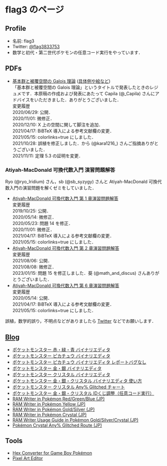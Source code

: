 # flag3 のページ

## Profile

- 名前: flag3
- Twitter: [@flag3833753](https://twitter.com/flag3833753)
- 数学と初代・第二世代ポケモンの任意コード実行をやっています．

## PDFs

- [基本群と被覆空間の Galois 理論](pi1.pdf) ([具体例や絵など](pi1_pic.pdf))  
  「基本群と被覆空間の Galois 理論」というタイトルで発表したときのレジュメです．本原稿の作成および発表にあたって Capila (@\_Capila) さんにアドバイスをいただきました．ありがとうございました．  
  変更履歴  
  2020/06/29: 公開．  
  2020/11/01: 微修正．  
  2020/12/10: X 上の空間に関して脚注を追加．  
  2021/04/17: BiBTeX 導入による参考文献欄の変更．  
  2021/05/15: colorlinks=true にしました．  
  2021/10/28: 誤植を修正しました．から (@kara1216\_) さんご指摘ありがとうございました．  
  2021/11/11: 定理 5.3 の証明を変更．

### Atiyah-MacDonald 可換代数入門 演習問題解答

Ryo (@ryo_Iridium) さん，sb (@sb_syzygy) さんと Atiyah-MacDonald 可換代数入門の演習問題を解くゼミをしていました．

- [Atiyah-MacDonald 可換代数入門 第 1 章演習問題解答](atiyah-macdonald/Rings_and_Ideals.pdf)  
  変更履歴  
  2019/10/25: 公開．  
  2020/05/14: 微修正．  
  2020/05/23: 問題 14 を修正．  
  2020/11/01: 微修正．  
  2021/04/17: BiBTeX 導入による参考文献欄の変更．  
  2021/05/15: colorlinks=true にしました．
- [Atiyah-MacDonald 可換代数入門 第 2 章演習問題解答](atiyah-macdonald/Modules.pdf)  
  変更履歴  
  2021/08/06: 公開．  
  2021/08/08: 微修正．  
  2023/01/15: 問題 15 を修正しました．葵 (@math_and_discus) さんありがとうございました．
- [Atiyah-MacDonald 可換代数入門 第 6 章演習問題解答](atiyah-macdonald/Chain_Conditions.pdf)  
  変更履歴  
  2020/05/14: 公開．  
  2021/04/17: BiBTeX 導入による参考文献欄の変更．  
  2021/05/15: colorlinks=true にしました．

誤植，数学的誤り，不明点などがありましたら [Twitter](https://twitter.com/flag3833753) などでお願いします．

## [Blog](https://flag3.github.io/blog/)

- [ポケットモンスター 赤・緑・青 バイナリエディタ](https://flag3.github.io/blog/posts/ram-writer-in-pokemon-red-green-blue/)
- [ポケットモンスター ピカチュウ バイナリエディタ](https://flag3.github.io/blog/posts/ram-writer-in-pokemon-yellow/)
- [ポケットモンスター ピカチュウ バイナリエディタ レポートバグなし](https://flag3.github.io/blog/posts/ram-writer-in-pokemon-yellow-nsc/)
- [ポケットモンスター 金・銀 バイナリエディタ](https://flag3.github.io/blog/posts/ram-writer-in-pokemon-gold-silver/)
- [ポケットモンスター クリスタル バイナリエディタ](https://flag3.github.io/blog/posts/ram-writer-in-pokemon-crystal/)
- [ポケットモンスター 金・銀・クリスタル バイナリエディタ 使い方](https://flag3.github.io/blog/posts/ram-writer-in-pokemon-gen-2/)
- [ポケットモンスター クリスタル Any% Glitched チャート](https://flag3.github.io/blog/posts/speedrun-route-in-pokemon-crystal/)
- [ポケットモンスター 金・銀・クリスタル IDくじ調整（任意コード実行）](https://flag3.github.io/blog/posts/lucky-id-number/)
- [RAM Writer in Pokémon Red/Green/Blue (JP)](https://flag3.github.io/blog/posts/ram-writer-in-pokemon-red-green-blue-en/)
- [RAM Writer in Pokémon Yellow (JP)](https://flag3.github.io/blog/posts/ram-writer-in-pokemon-yellow-en/)
- [RAM Writer in Pokémon Gold/Silver (JP)](https://flag3.github.io/blog/posts/ram-writer-in-pokemon-gold-silver-en/)
- [RAM Writer in Pokémon Crystal (JP)](https://flag3.github.io/blog/posts/ram-writer-in-pokemon-crystal-en/)
- [RAM Writer Usage Guide in Pokémon Gold/Silver/Crystal (JP)](https://flag3.github.io/blog/posts/ram-writer-in-pokemon-gen-2-en/)
- [Pokémon Crystal Any% Glitched Route (JP)](https://flag3.github.io/blog/posts/speedrun-route-in-pokemon-crystal-en/)

## Tools

- [Hex Converter for Game Boy Pokémon](https://flag3.github.io/hex-converter-GB-Pokemon/)
- [Pixel Art Editor](https://flag3.github.io/pixel-art-editor/)
